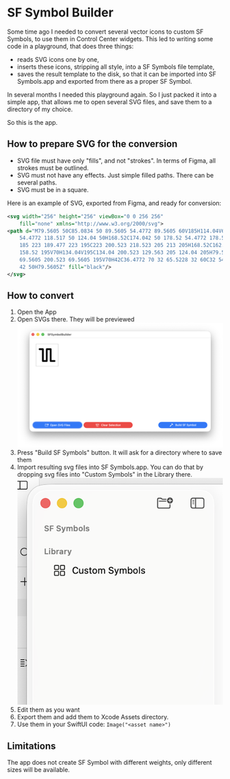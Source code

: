 # SF Symbol Builder

Some time ago I needed to convert several vector icons to custom SF Symbols, to use them in Control Center widgets. This led to writing
some code in a playground, that does three things:
 - reads SVG icons one by one,
 - inserts these icons, stripping all style, into a SF Symbols file template,
 - saves the result template to the disk, so that it can be imported into SF Symbols.app and exported from there as a proper SF Symbol.

In several months I needed this playground again. So I just packed it into a simple app, that allows me to open several SVG files, and
save them to a directory of my choice.

So this is the app.

## How to prepare SVG for the conversion

 - SVG file must have only "fills", and not "strokes". In terms of Figma, all strokes must be outlined.
 - SVG must not have any effects. Just simple filled paths. There can be several paths.
 - SVG must be in a square.

Here is an example of SVG, exported from Figma, and ready for conversion:

```xml
<svg width="256" height="256" viewBox="0 0 256 256"
    fill="none" xmlns="http://www.w3.org/2000/svg">
<path d="M79.5605 50C85.0834 50 89.5605 54.4772 89.5605 60V185H114.04V60C114.04 
    54.4772 118.517 50 124.04 50H168.52C174.042 50 178.52 54.4772 178.52 60V185H213C218.523 
    185 223 189.477 223 195C223 200.523 218.523 205 213 205H168.52C162.997 205 158.52 200.523
    158.52 195V70H134.04V195C134.04 200.523 129.563 205 124.04 205H79.5605C74.0378 205
    69.5605 200.523 69.5605 195V70H42C36.4772 70 32 65.5228 32 60C32 54.4772 36.4772 50
    42 50H79.5605Z" fill="black"/>
</svg>
```

## How to convert

 1. Open the App
 2. Open SVGs there. They will be previewed
![App UI](https://github.com/bealex/SFSymbolBuilder/blob/main/Documentation/Step%202.png?raw=true)
 3. Press "Build SF Symbols" button. It will ask for a directory where to save them
 4. Import resulting svg files into SF Symbols.app. You can do that by dropping svg files into "Custom Symbols" in the Library there.
![SF Symbols App. Where to drop custom symbols](https://github.com/bealex/SFSymbolBuilder/blob/main/Documentation/Step%204.png?raw=true)
 5. Edit them as you want
 6. Export them and add them to Xcode Assets directory.
 7. Use them in your SwiftUI code: `Image("<asset name>")`


## Limitations

The app does not create SF Symbol with different weights, only different sizes will be available.
